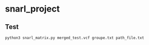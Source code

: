 # snarl_project

## Test
```bash
python3 snarl_matrix.py merged_test.vcf groupe.txt path_file.txt
```

